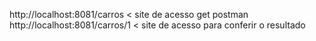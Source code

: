 http://localhost:8081/carros < site de acesso get postman
http://localhost:8081/carros/1 < site de acesso para conferir o resultado
